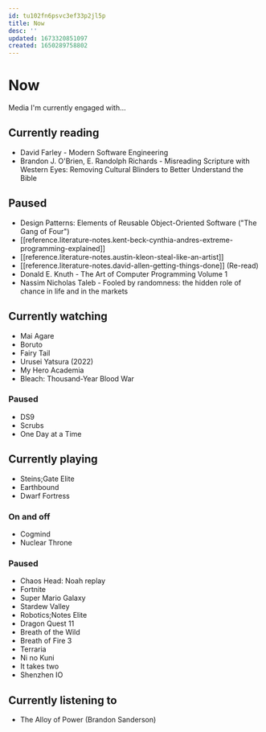```yaml
---
id: tu102fn6psvc3ef33p2jl5p
title: Now
desc: ''
updated: 1673320851097
created: 1650289758802
---
```


# Now

Media I'm currently engaged with...

## Currently reading
- David Farley - Modern Software Engineering
- Brandon J. O'Brien, E. Randolph Richards - Misreading Scripture with Western Eyes: Removing Cultural Blinders to
  Better Understand the Bible
## Paused
- Design Patterns: Elements of Reusable Object-Oriented Software ("The Gang of Four")
- [[reference.literature-notes.kent-beck-cynthia-andres-extreme-programming-explained]]
- [[reference.literature-notes.austin-kleon-steal-like-an-artist]]
- [[reference.literature-notes.david-allen-getting-things-done]] (Re-read)
- Donald E. Knuth - The Art of Computer Programming Volume 1
- Nassim Nicholas Taleb - Fooled by randomness: the hidden role of chance in life and in the markets

## Currently watching
- Mai Agare
- Boruto
- Fairy Tail
- Urusei Yatsura (2022)
- My Hero Academia
- Bleach: Thousand-Year Blood War

### Paused
- DS9
- Scrubs
- One Day at a Time

## Currently playing
- Steins;Gate Elite
- Earthbound
- Dwarf Fortress

### On and off
- Cogmind
- Nuclear Throne

### Paused
- Chaos Head: Noah replay
- Fortnite
- Super Mario Galaxy
- Stardew Valley
- Robotics;Notes Elite
- Dragon Quest 11
- Breath of the Wild
- Breath of Fire 3
- Terraria
- Ni no Kuni
- It takes two
- Shenzhen IO

## Currently listening to
- The Alloy of Power (Brandon Sanderson)
